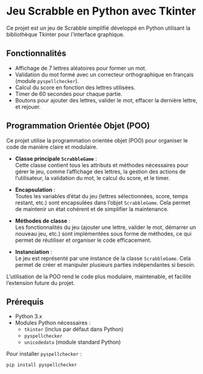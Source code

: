 # Jeu Scrabble en Python avec Tkinter

Ce projet est un jeu de Scrabble simplifié développé en Python utilisant la bibliothèque Tkinter pour l'interface graphique.

## Fonctionnalités

- Affichage de 7 lettres aléatoires pour former un mot.
- Validation du mot formé avec un correcteur orthographique en français (module `pyspellchecker`).
- Calcul du score en fonction des lettres utilisées.
- Timer de 60 secondes pour chaque partie.
- Boutons pour ajouter des lettres, valider le mot, effacer la dernière lettre, et rejouer.

## Programmation Orientée Objet (POO)

Ce projet utilise la programmation orientée objet (POO) pour organiser le code de manière claire et modulaire.

- **Classe principale `ScrabbleGame`** :  
  Cette classe contient tous les attributs et méthodes nécessaires pour gérer le jeu, comme l’affichage des lettres, la gestion des actions de l’utilisateur, la validation du mot, le calcul du score, et le timer.

- **Encapsulation** :  
  Toutes les variables d’état du jeu (lettres sélectionnées, score, temps restant, etc.) sont encapsulées dans l’objet `ScrabbleGame`. Cela permet de maintenir un état cohérent et de simplifier la maintenance.

- **Méthodes de classe** :  
  Les fonctionnalités du jeu (ajouter une lettre, valider le mot, démarrer un nouveau jeu, etc.) sont implémentées sous forme de méthodes, ce qui permet de réutiliser et organiser le code efficacement.

- **Instanciation** :  
  Le jeu est représenté par une instance de la classe `ScrabbleGame`. Cela permet de créer et manipuler plusieurs parties indépendantes si besoin.

L’utilisation de la POO rend le code plus modulaire, maintenable, et facilite l’extension future du projet.

## Prérequis

- Python 3.x
- Modules Python nécessaires :
  - `tkinter` (inclus par défaut dans Python)
  - `pyspellchecker`
  - `unicodedata` (module standard Python)

Pour installer `pyspellchecker` :

```bash
pip install pyspellchecker
